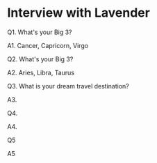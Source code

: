 # Interview with Lavender
Q1. What's your Big 3?

A1. Cancer, Capricorn, Virgo

Q2. What's your Big 3?

A2. Aries, Libra, Taurus

Q3. What is your dream travel destination?

A3.

Q4.

A4.

Q5

A5